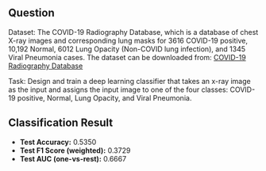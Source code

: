 ## Question

Dataset: The COVID-19 Radiography Database, which is a database of chest X-ray images and corresponding lung masks for 3616 COVID-19 positive, 10,192 Normal, 6012 Lung Opacity (Non-COVID lung infection), and 1345 Viral Pneumonia cases. The dataset can be downloaded from: [COVID-19 Radiography Database](https://drive.google.com/drive/folders/1RLBO1o7ngJrG57QCQLe-7Eg4UFQL__Od?usp=sharing)

Task: Design and train a deep learning classifier that takes an x-ray image as the input and assigns the input image to one of the four classes: COVID-19 positive, Normal, Lung Opacity, and Viral Pneumonia.

## Classification Result

- **Test Accuracy:** 0.5350
- **Test F1 Score (weighted):** 0.3729
- **Test AUC (one-vs-rest):** 0.6667
